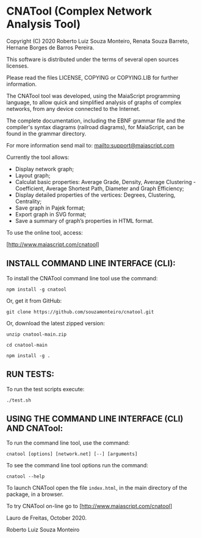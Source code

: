 # CNATool (Complex Network Analysis Tool)

Copyright (C) 2020 Roberto Luiz Souza Monteiro, Renata Souza Barreto, Hernane Borges de Barros Pereira.

This software is distributed under the terms of several open sources licenses.

Please read the files LICENSE, COPYING or COPYING.LIB for further information.

The CNATool tool was developed, using the MaiaScript programming language, to allow quick and simplified analysis of graphs of complex networks, from any device connected to the Internet.

The complete documentation, including the EBNF grammar file and the compiler's
syntax diagrams (railroad diagrams), for MaiaScript, can be found in the grammar directory.

For more information send mail to: [mailto:support@maiascript.com](mailto:support@maiascript.com)

Currently the tool allows:

- Display network graph;
- Layout graph;
- Calculat basic properties: Average Grade, Density, Average Clustering - Coefficient, Average Shortest Path, Diameter and Graph Efficiency;
- Display detailed properties of the vertices: Degrees, Clustering, Centrality;
- Save graph in Pajek format;
- Export graph in SVG format;
- Save a summary of graph’s properties in HTML format.

To use the online tool, access:

[http://www.maiascript.com/cnatool]

## INSTALL COMMAND LINE INTERFACE (CLI):

To install the CNATool command line tool use the command:

`npm install -g cnatool`

Or, get it from GitHub:

`git clone https://github.com/souzamonteiro/cnatool.git`

Or, download the latest zipped version:

`unzip cnatool-main.zip`

`cd cnatool-main`

`npm install -g .`

## RUN TESTS:

To run the test scripts execute:

`./test.sh`

## USING THE COMMAND LINE INTERFACE (CLI) AND CNATool:

To run the command line tool, use the command:

`cnatool [options] [network.net] [--] [arguments]`

To see the command line tool options run the command:

`cnatool --help`

To launch CNATool open the file `index.html`, in the main directory of the package, in a browser.

To try CNATool on-line go to [http://www.maiascript.com/cnatool]

Lauro de Freitas, October 2020.

Roberto Luiz Souza Monteiro